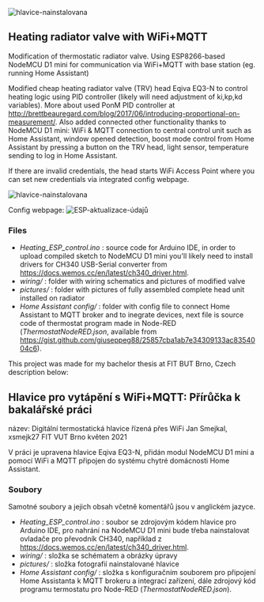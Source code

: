 ![hlavice-nainstalovana](https://user-images.githubusercontent.com/16916837/117783437-d2411b80-b242-11eb-93d1-e63aa802ada7.jpg)


## Heating radiator valve with WiFi+MQTT

 Modification of thermostatic radiator valve. Using ESP8266-based NodeMCU D1 mini for communication via WiFi+MQTT with base station (eg. running Home Assistant)

Modified cheap heating radiator valve (TRV) head Eqiva EQ3-N to control heating logic using PID controller (likely will need adjustment of ki,kp,kd variables). More about used PonM PID controller at http://brettbeauregard.com/blog/2017/06/introducing-proportional-on-measurement/.
Also added connected other functionality thanks to NodeMCU D1 mini: WiFi & MQTT connection to central control unit such as Home Assistant, window opened detection, boost mode control from Home Assistant by pressing a button on the TRV head, light sensor, temperature sending to log in Home Assistant.

If there are invalid credentials, the head starts WiFi Access Point where you can set new credentials via integrated config webpage.

![hlavice-nainstalovana](https://user-images.githubusercontent.com/16916837/117783437-d2411b80-b242-11eb-93d1-e63aa802ada7.jpg)

Config webpage:
![ESP-aktualizace-údajů](https://user-images.githubusercontent.com/16916837/117785266-b3438900-b244-11eb-924d-e8531e845c0f.png)

### Files
- *Heating_ESP_control.ino* : source code for Arduino IDE, in order to upload compiled sketch to NodeMCU D1 mini you'll likely need to install drivers for CH340 USB-Serial converter from https://docs.wemos.cc/en/latest/ch340_driver.html.
- *wiring/* : folder with wiring schematics and pictures of modified valve
- *pictures/* : folder with pictures of fully assembled complete head unit installed on radiator
- *Home Assistant config/* : folder with config file to connect Home Assistant to MQTT broker and to inegrate devices, next file is source code of thermostat program made in Node-RED (*ThermostatNodeRED.json*, available from https://gist.github.com/giuseppeg88/25857cba1ab7e34309133ac8354004c6).

This project was made for my bachelor thesis at FIT BUT Brno, Czech description below:

## Hlavice pro vytápění s WiFi+MQTT: Přírůčka k bakalářské práci

název: Digitální termostatická hlavice řízená přes WiFi
Jan Smejkal, xsmejk27
FIT VUT Brno
květen 2021

V práci je upravena hlavice Eqiva EQ3-N, přidán modul NodeMCU D1 mini a pomocí WiFi a MQTT připojen do systému chytré domácnosti Home Assistant.

### Soubory
Samotné soubory a jejich obsah včetně komentářů jsou v anglickém jazyce.

- *Heating_ESP_control.ino* : soubor se zdrojovým kódem hlavice pro Arduino IDE, pro nahrání na NodeMCU D1 mini bude třeba nainstalovat ovladače pro převodník CH340, například z https://docs.wemos.cc/en/latest/ch340_driver.html.
- *wiring/* : složka se schématem a obrázky úpravy
- *pictures/* : složka fotografií nainstalované hlavice
- *Home Assistant config/* : složka s konfiguračním souborem pro připojení Home Assistanta k MQTT brokeru a integrací zařízení, dále zdrojový kód programu termostatu pro Node-RED (*ThermostatNodeRED.json*).

